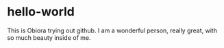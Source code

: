 # hello-world
This is Obiora trying out github.
I am a wonderful person, really great, with so much beauty inside of me.
